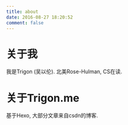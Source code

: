 ```yaml
---
title: about
date: 2016-08-27 18:20:52
comment: false
---
```

# 关于我
我是Trigon (吴以伦).
北美Rose-Hulman, CS在读.

# 关于Trigon.me
基于Hexo, 大部分文章来自csdn的博客. 

